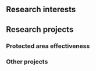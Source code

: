 ## Research interests



## Research projects



### Protected area effectiveness




### Other projects
